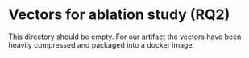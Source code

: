 # Vectors for ablation study (RQ2)

This directory should be empty. For our artifact the vectors 
have been heavily compressed and packaged into a docker image. 